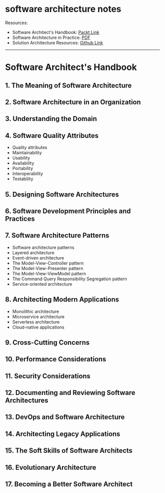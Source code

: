 # software architecture notes


Resources:
* Software Architect's Handbook: [Packt Link](https://www.packtpub.com/application-development/software-architects-handbook)
* Software Architecture in Practice: [PDF](http://jz81.github.io/course/sa/Software%20Architecture%20in%20Practice%20(3rd).pdf)
* Solution Architecture Resources: [Github Link](https://github.com/unlight/solution-architecture)


---

# Software Architect's Handbook

## 1. The Meaning of Software Architecture

## 2. Software Architecture in an Organization

## 3. Understanding the Domain

## 4. Software Quality Attributes
* Quality attributes
* Maintainability
* Usability
* Availability
* Portability
* Interoperability
* Testability

## 5. Designing Software Architectures

## 6. Software Development Principles and Practices

## 7. Software Architecture Patterns
* Software architecture patterns
* Layered architecture
* Event-driven architecture
* The Model-View-Controller pattern
* The Model-View-Presenter pattern
* The Model-View-ViewModel pattern
* The Command Query Responsibility Segregation pattern
* Service-oriented architecture

## 8. Architecting Modern Applications
* Monolithic architecture
* Microservice architecture
* Serverless architecture
* Cloud-native applications

## 9. Cross-Cutting Concerns

## 10. Performance Considerations

## 11. Security Considerations

## 12. Documenting and Reviewing Software Architectures

## 13. DevOps and Software Architecture

## 14. Architecting Legacy Applications

## 15. The Soft Skills of Software Architects

## 16. Evolutionary Architecture

## 17. Becoming a Better Software Architect